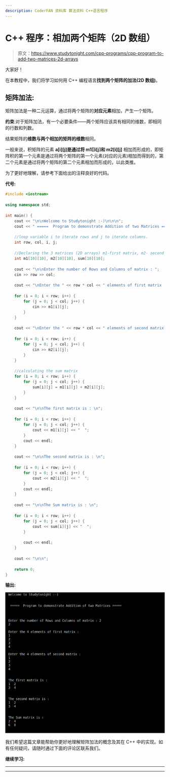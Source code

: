 ```yaml
---
description: CoderFAN 资料库 算法资料 C++语言程序
---
```


# C++ 程序：相加两个矩阵（2D 数组）

> 原文：<https://www.studytonight.com/cpp-programs/cpp-program-to-add-two-matrices-2d-arrays>

大家好！

在本教程中，我们将学习如何用 C++ 编程语言**找到两个矩阵的加法(2D 数组)**。

## 矩阵加法:

矩阵加法是一种二元运算，通过将两个矩阵的**对应元素**相加，产生一个矩阵。

**约束**:对于矩阵加法，有一个必要条件——两个矩阵应该具有相同的维数，即相同的行数和列数。

结果矩阵的**维数与两个相加的矩阵的维数**相同。

一般来说，积矩阵的元素 **a[i][j]是通过将 m1[]i[j]和 m2[i][j]** 相加而形成的，即矩阵积的第一个元素是通过将两个矩阵的第一个元素(对应的元素)相加而得到的，第二个元素是通过将两个矩阵的第二个元素相加而形成的，以此类推。

为了更好地理解，请参考下面给出的注释良好的代码。

**代号:**

```cpp
#include <iostream>

using namespace std;

int main() {
    cout << "\n\nWelcome to Studytonight :-)\n\n\n";
    cout << " =====  Program to demonstrate Addition of two Matrices ===== \n\n";

    //loop variable i to iterate rows and j to iterate columns.
    int row, col, i, j;

    //Declaring the 3 matrices (2D arrays) m1-first matrix, m2- second matrix and sum- stores the addition of the two matrices
    int m1[10][10], m2[10][10], sum[10][10];

    cout << "\n\nEnter the number of Rows and Columns of matrix : ";
    cin >> row >> col;

    cout << "\nEnter the " << row * col << " elements of first matrix : \n";

    for (i = 0; i < row; i++) {
        for (j = 0; j < col; j++) {
            cin >> m1[i][j];
        }
    }

    cout << "\nEnter the " << row * col << " elements of second matrix : \n";

    for (i = 0; i < row; i++) {
        for (j = 0; j < col; j++) {
            cin >> m2[i][j];
        }
    }

    //calculating the sum matrix
    for (i = 0; i < row; i++) {
        for (j = 0; j < col; j++) {
            sum[i][j] = m1[i][j] + m2[i][j];
        }
    }

    cout << "\n\nThe first matrix is : \n";

    for (i = 0; i < row; i++) {
        for (j = 0; j < col; j++) {
            cout << m1[i][j] << "  ";
        }
        cout << endl;
    }

    cout << "\n\nThe second matrix is : \n";

    for (i = 0; i < row; i++) {
        for (j = 0; j < col; j++) {
            cout << m2[i][j] << "  ";
        }
        cout << endl;
    }

    cout << "\n\nThe Sum matrix is : \n";

    for (i = 0; i < row; i++) {
        for (j = 0; j < col; j++) {
            cout << sum[i][j] << "  ";
        }

        cout << endl;
    }

    cout << "\n\n";

    return 0;
}
```

**输出:**

![C++ Addition of two matrices](img/44b1b8c7366e28595d3dfe515a4f6c2a.png)

我们希望这篇文章能帮助你更好地理解矩阵加法的概念及其在 C++ 中的实现。如有任何疑问，请随时通过下面的评论区联系我们。

**继续学习:**

* * *

* * *